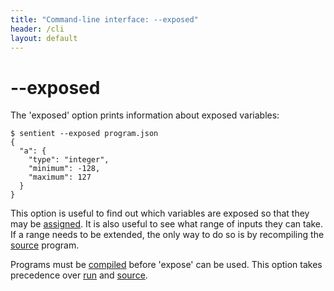 ```yaml
---
title: "Command-line interface: --exposed"
header: /cli
layout: default
---
```

# \-\-exposed

The 'exposed' option prints information about exposed variables:

```
$ sentient --exposed program.json
{
  "a": {
    "type": "integer",
    "minimum": -128,
    "maximum": 127
  }
}
```

This option is useful to find out which variables are exposed so that they may
be [assigned](./assign). It is also useful to see what range of inputs they can
take. If a range needs to be extended, the only way to do so is by recompiling
the [source](./source) program.

Programs must be [compiled](./compile) before 'expose' can be used. This option
takes precedence over [run](./run) and [source](./source).
